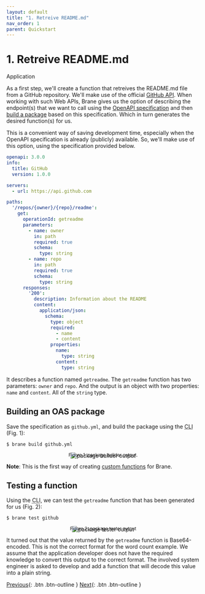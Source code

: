 ```yaml
---
layout: default
title: "1. Retreive README.md"
nav_order: 1
parent: Quickstart
---
```


# 1. Retreive README.md
<span class="label label-blue">Application</span>

As a first step, we'll create a function that retreives the README.md file from a GitHub repository.
We'll make use of the official [GitHub API](https://docs.github.com/en/rest). When working with such Web APIs, Brane gives us the option of describing the endpoint(s) that we want to call using the [OpenAPI specification](http://spec.openapis.org/oas/v3.0.3) and then [build a package](/brane/packages/oas.html) based on this specification. Which in turn generates the desired function(s) for us. 

This is a convenient way of saving development time, especially when the OpenAPI specification is already (publicly) available. So, we'll make use of this option, using the specification provided below.

```yaml
openapi: 3.0.0
info:
  title: GitHub
  version: 1.0.0

servers:
  - url: https://api.github.com

paths:
  '/repos/{owner}/{repo}/readme':
    get:
      operationId: getreadme
      parameters:
        - name: owner
          in: path
          required: true
          schema:
            type: string
        - name: repo
          in: path
          required: true
          schema:
            type: string
      responses:
        '200':
          description: Information about the README
          content:
            application/json:
              schema:
                type: object
                required:
                  - name
                  - content
                properties:
                  name:
                    type: string
                  content:
                    type: string
```
It describes a function named `getreadme`. The `getreadme` function has two parameters: `owner` and `repo`. And the output is an object with two properties: `name` and `content`. All of the `string` type.

## Building an OAS package
Save the specification as `github.yml`, and build the package using the <abbr title="Command-line interface">CLI</abbr> (Fig. 1):
```shell
$ brane build github.yml
```

<p style="text-align: center">
    <img src="/brane/assets/img/brane-build-github.png" style="margin-bottom: -35px" alt="package builder output">
    <br/>
    <sup>Figure 1: package builder output.</sup>
</p>

__Note__: This is the first way of creating [custom functions](/brane/overview#packages) for Brane.

## Testing a function
Using the <abbr title="Command-line interface">CLI</abbr>, we can test the `getreadme` function that has been generated for us (Fig. 2):
```shell
$ brane test github
```

<p style="text-align: center">
    <img src="/brane/assets/img/brane-test-github.png" style="margin-bottom: -35px" alt="package tester output">
    <br/>
    <sup>Figure 2: package tester output</sup>
</p>

It turned out that the value returned by the `getreadme` function is Base64-encoded. This is not the correct format for the word count example. We assume that the application developer does not have the required knowledge to convert this output to the correct format. The involved system engineer is asked to develop and add a function that will decode this value into a plain string.

[Previous](/brane/quickstart/quickstart.html){: .btn .btn-outline }
[Next](/brane/quickstart/2-decode-from-base64.html){: .btn .btn-outline }